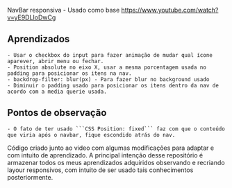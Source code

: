 NavBar responsiva - Usado como base https://www.youtube.com/watch?v=yE9DLIoDwCg

## Aprendizados
    - Usar o checkbox do input para fazer animação de mudar qual ícone aparever, abrir menu ou fechar.
    - Position absolute no eixo X, usar a mesma porcentagem usada no padding para posicionar os itens na nav.
    - backdrop-filter: blur(px) - Para fazer blur no background usado
    - Diminuir o padding usado para posicionar os itens dentro da nav de acordo com a media querie usada.

## Pontos de observação
    - O fato de ter usado ```CSS Position: fixed``` faz com que o conteúdo que viria após o navbar, fique escondido atrás do nav.


Código criado junto ao video com algumas modificações para adaptar e com intuito de aprendizado. A principal intenção desse repositório é armazenar todos os meus aprendizados adquiridos observando e recriando layour responsivos, com intuito de ser usado tais conhecimentos posteriormente.